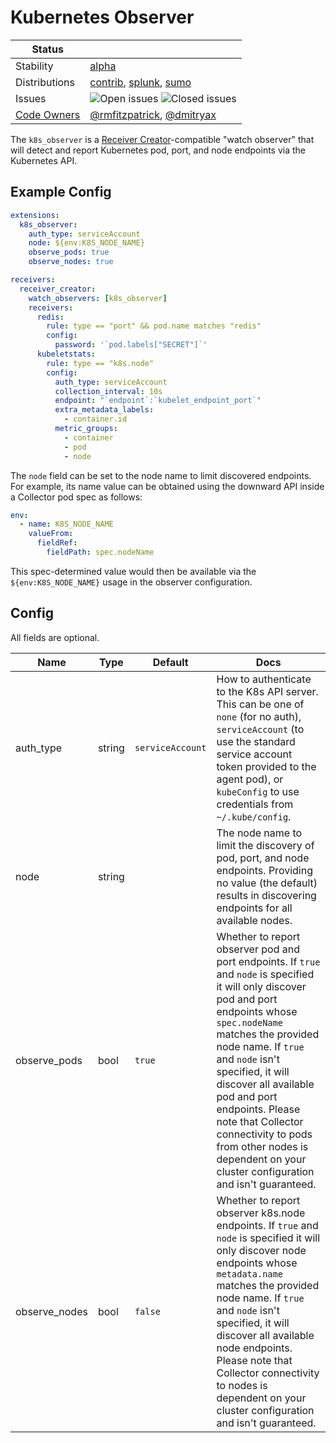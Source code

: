 # Kubernetes Observer

<!-- status autogenerated section -->
| Status        |           |
| ------------- |-----------|
| Stability     | [alpha]  |
| Distributions | [contrib], [splunk], [sumo] |
| Issues        | ![Open issues](https://img.shields.io/github/issues-search/open-telemetry/opentelemetry-collector-contrib?query=is%3Aissue%20is%3Aopen%20label%3Aextension%2Fk8sobserver%20&label=open&color=orange&logo=opentelemetry) ![Closed issues](https://img.shields.io/github/issues-search/open-telemetry/opentelemetry-collector-contrib?query=is%3Aissue%20is%3Aclosed%20label%3Aextension%2Fk8sobserver%20&label=closed&color=blue&logo=opentelemetry) |
| [Code Owners](https://github.com/open-telemetry/opentelemetry-collector-contrib/blob/main/CONTRIBUTING.md#becoming-a-code-owner)    | [@rmfitzpatrick](https://www.github.com/rmfitzpatrick), [@dmitryax](https://www.github.com/dmitryax) |

[alpha]: https://github.com/open-telemetry/opentelemetry-collector#alpha
[contrib]: https://github.com/open-telemetry/opentelemetry-collector-releases/tree/main/distributions/otelcol-contrib
[splunk]: https://github.com/signalfx/splunk-otel-collector
[sumo]: https://github.com/SumoLogic/sumologic-otel-collector
<!-- end autogenerated section -->

The `k8s_observer` is a [Receiver Creator](../../../receiver/receivercreator/README.md)-compatible "watch observer" that will detect and report
Kubernetes pod, port, and node endpoints via the Kubernetes API.

## Example Config

```yaml
extensions:
  k8s_observer:
    auth_type: serviceAccount
    node: ${env:K8S_NODE_NAME}
    observe_pods: true
    observe_nodes: true

receivers:
  receiver_creator:
    watch_observers: [k8s_observer]
    receivers:
      redis:
        rule: type == "port" && pod.name matches "redis"
        config:
          password: '`pod.labels["SECRET"]`'
      kubeletstats:
        rule: type == "k8s.node"
        config:
          auth_type: serviceAccount
          collection_interval: 10s
          endpoint: "`endpoint`:`kubelet_endpoint_port`"
          extra_metadata_labels:
            - container.id
          metric_groups:
            - container
            - pod
            - node
```

The `node` field can be set to the node name to limit discovered endpoints. For example, its name value can be obtained using the downward API inside a Collector pod spec as follows:

```yaml
env:
  - name: K8S_NODE_NAME
    valueFrom:
      fieldRef:
        fieldPath: spec.nodeName
```

This spec-determined value would then be available via the `${env:K8S_NODE_NAME}` usage in the observer configuration.

## Config

All fields are optional.

| Name | Type | Default | Docs |
| ---- | ---- | ------- | ---- |
| auth_type | string | `serviceAccount` | How to authenticate to the K8s API server.  This can be one of `none` (for no auth), `serviceAccount` (to use the standard service account token provided to the agent pod), or `kubeConfig` to use credentials from `~/.kube/config`. |
| node | string | <no value> | The node name to limit the discovery of pod, port, and node endpoints. Providing no value (the default) results in discovering endpoints for all available nodes. |
| observe_pods | bool | `true` | Whether to report observer pod and port endpoints. If `true` and `node` is specified it will only discover pod and port endpoints whose `spec.nodeName` matches the provided node name. If `true` and `node` isn't specified, it will discover all available pod and port endpoints. Please note that Collector connectivity to pods from other nodes is dependent on your cluster configuration and isn't guaranteed. | 
| observe_nodes | bool | `false` | Whether to report observer k8s.node endpoints. If `true` and `node` is specified it will only discover node endpoints whose `metadata.name` matches the provided node name. If `true` and `node` isn't specified, it will discover all available node endpoints. Please note that Collector connectivity to nodes is dependent on your cluster configuration and isn't guaranteed.| 
